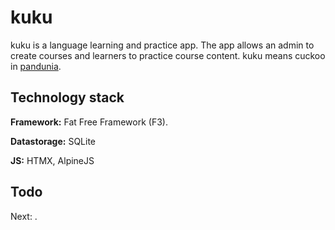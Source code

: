 # kuku 

kuku is a language learning and practice app. 
The app allows an admin to create courses and learners to practice course content.
kuku means cuckoo in [pandunia](https://pandunia.info). 

## Technology stack 

**Framework:** Fat Free Framework (F3). 

**Datastorage:** SQLite

**JS:** HTMX, AlpineJS

## Todo

Next: .